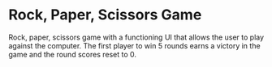 # Rock, Paper, Scissors Game

Rock, paper, scissors game with a functioning UI that allows the user to play against the computer. The first player to win 5 rounds earns a victory in the game and the round scores reset to 0.